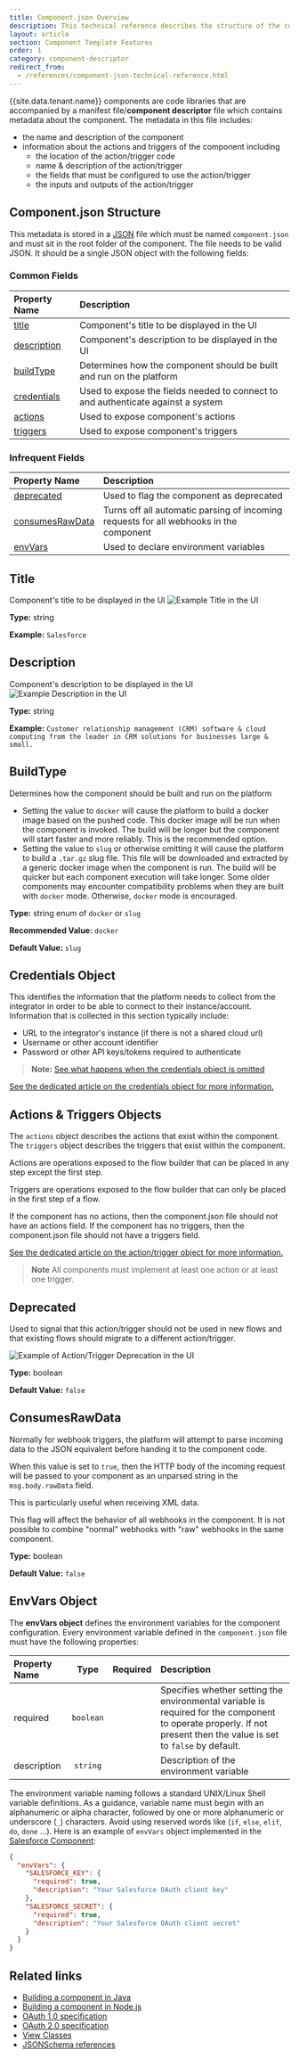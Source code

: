 ```yaml
---
title: Component.json Overview
description: This technical reference describes the structure of the component.json manifest file/component descriptor file
layout: article
section: Component Template Features
order: 1
category: component-descriptor
redirect_from:
  - /references/component-json-technical-reference.html
---
```


{{site.data.tenant.name}} components are code libraries that are accompanied by a manifest file/**component descriptor** file which contains metadata about the component.  The metadata in this file includes:
* the name and description of the component
* information about the actions and triggers of the component including
  * the location of the action/trigger code
  * name & description of the action/trigger
  * the fields that must be configured to use the action/trigger
  * the inputs and outputs of the action/trigger

## Component.json Structure

This metadata is stored in a [JSON](https://tools.ietf.org/html/rfc7159) file which must be named `component.json` and must sit in the root folder of the component.
The file needs to be valid JSON.  It should be a single JSON object with the following fields:

### Common Fields

| Property Name | Description |
| :------------ | :---------- |
| [title](#title) | Component's title to be displayed in the UI |
| [description](#description) | Component's description to be displayed in the UI  |
| [buildType](#buildtype) | Determines how the component should be built and run on the platform |
| [credentials](#credentials-object) | Used to expose the fields needed to connect to and authenticate against a system  |
| [actions](#actions--triggers-objects) | Used to expose component's actions |
| [triggers](#actions--triggers-objects) | Used to expose component's triggers |

### Infrequent Fields

| Property Name | Description |
| :------------ | :---------- |
| [deprecated](#deprecated) | Used to flag the component as deprecated |
| [consumesRawData](#consumesrawdata) | Turns off all automatic parsing of incoming requests for all webhooks in the component |
| [envVars](#envvars-object) | Used to declare environment variables |

## Title

Component's title to be displayed in the UI
![Example Title in the UI](/assets/img/references/component.json/title.png)

**Type:** string

**Example:** `Salesforce`

## Description

Component's description to be displayed in the UI
![Example Description in the UI](/assets/img/references/component.json/description.png)

**Type:** string

**Example:** `Customer relationship management (CRM) software & cloud computing from the leader in CRM solutions for businesses large & small.`

## BuildType

Determines how the component should be built and run on the platform

- Setting the value to `docker` will cause the platform to build a docker image based on the pushed code.  This docker image will be run when the component is invoked. The build will be longer but the component will start faster and more reliably.  This is the recommended option.
- Setting the value to `slug` or otherwise omitting it will cause the platform to build a `.tar.gz` slug file. This file will be downloaded and extracted by a generic docker image when the component is run.  The build will be quicker but each component execution will take longer. Some older components may encounter compatibility problems when they are built with `docker`  mode.  Otherwise, `docker` mode is encouraged.

**Type:** string enum of `docker` or `slug`

**Recommended Value:** `docker`

**Default Value:** `slug`

## Credentials Object

This identifies the information that the platform needs to collect from the integrator in order to be able to connect to their instance/account.  Information that is collected in this section typically include:
* URL to the integrator's instance (if there is not a shared cloud url)
* Username or other account identifier
* Password or other API keys/tokens required to authenticate

> **Note:** [See what happens when the credentials object is omitted](component-json-technical-reference-credentials.html#omitting-credentials)

[See the dedicated article on the credentials object for more information.](component-json-technical-reference-credentials.html)

## Actions & Triggers Objects

The `actions` object describes the actions that exist within the component. The `triggers` object describes the triggers that exist within the component.

Actions are operations exposed to the flow builder that can be placed in any step except the first step.  

Triggers are operations exposed to the flow builder that can only be placed in the first step of a flow.

If the component has no actions, then the component.json file should not have an actions field. If the component has no triggers, then the component.json file should not have a triggers field.

[See the dedicated article on the action/trigger object for more information.](component-json-technical-reference-actions-triggers.html)

> **Note** All components must implement at least one action or at least one trigger.

## Deprecated

Used to signal that this action/trigger should not be used in new flows and that existing flows should migrate to a different action/trigger.

![Example of Action/Trigger Deprecation in the UI](/assets/img/references/component.json/deprecated-component.png)

**Type:** boolean

**Default Value:** `false`

## ConsumesRawData

Normally for webhook triggers, the platform will attempt to parse incoming data to the JSON equivalent before handing it to the component code.  

When this value is set to `true`, then the HTTP body of the incoming request will be passed to your component as an unparsed string in the `msg.body.rawData` field.

This is particularly useful when receiving XML data.

This flag will affect the behavior of all webhooks in the component.  It is not possible to combine "normal" webhooks with "raw" webhooks in the same component.

**Type:** boolean

**Default Value:** `false`

## EnvVars Object

The **envVars object** defines the environment variables for the component
configuration. Every environment variable defined in the `component.json`
file must have the following properties:

| Property Name | Type     | Required | Description |
| :------------ | :------: | :------: | :---------- |
| required    | `boolean`|  | Specifies whether setting the environmental variable is required for the component to operate properly. If not present then the value is set to `false` by default. |
| description | `string` |  | Description of the environment variable |

The environment variable naming follows a standard UNIX/Linux Shell variable
definitions. As a guidance, variable name must begin with an alphanumeric or alpha
character, followed by one or more alphanumeric or underscore (`_`) characters.
Avoid using reserved words like (`if`, `else`, `elif`, `do`, `done` ...). Here is
an example of `envVars` object implemented in the [Salesforce Component](https://github.com/elasticio/salesforce-component/blob/master/component.json):

```json
{
  "envVars": {
    "SALESFORCE_KEY": {
      "required": true,
      "description": "Your Salesforce OAuth client key"
    },
    "SALESFORCE_SECRET": {
      "required": true,
      "description": "Your Salesforce OAuth client secret"
    }
  }
}
```

## Related links

- [Building a component in Java](/guides/building-java-component)
- [Building a component in Node.js](/guides/building-nodejs-component)
- [OAuth 1.0 specification](http://oauth.net/core/1.0/)
- [OAuth 2.0 specification](http://tools.ietf.org/html/rfc6749)
- [View Classes](view-classes)
- [JSONSchema references](https://json-schema.org)

